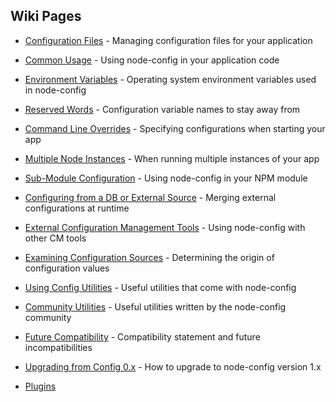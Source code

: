## Wiki Pages
* [Configuration Files](https://github.com/lorenwest/node-config/wiki/Configuration-Files) - Managing configuration files for your application

* [Common Usage](https://github.com/lorenwest/node-config/wiki/Common-Usage) - Using node-config in your application code

* [Environment Variables](https://github.com/lorenwest/node-config/wiki/Environment-Variables) - Operating system environment variables used in node-config

* [Reserved Words](https://github.com/lorenwest/node-config/wiki/Reserved-Words) - Configuration variable names to stay away from

* [Command Line Overrides](https://github.com/lorenwest/node-config/wiki/Command-Line-Overrides) - Specifying configurations when starting your app

* [Multiple Node Instances](https://github.com/lorenwest/node-config/wiki/Multiple-Node-Instances) - When running multiple instances of your app

* [Sub-Module Configuration](https://github.com/lorenwest/node-config/wiki/Sub-Module-Configuration) - Using node-config in your NPM module

* [Configuring from a DB or External Source](https://github.com/lorenwest/node-config/wiki/Configuring-from-an-External-Source) - Merging external configurations at runtime

* [External Configuration Management Tools](https://github.com/lorenwest/node-config/wiki/External-Configuration-Management-Tools) - Using node-config with other CM tools

* [Examining Configuration Sources](https://github.com/lorenwest/node-config/wiki/Examining-Configuration-Sources) - Determining the origin of configuration values

* [Using Config Utilities](https://github.com/lorenwest/node-config/wiki/Using-Config-Utilities) - Useful utilities that come with node-config

* [Community Utilities](https://github.com/lorenwest/node-config/wiki/Community-Utilities) - Useful utilities written by the node-config community

* [Future Compatibility](https://github.com/lorenwest/node-config/wiki/Future-Compatibility) - Compatibility statement and future incompatibilities

* [Upgrading from Config 0.x](https://github.com/lorenwest/node-config/wiki/Upgrading-From-Config-0.x) - How to upgrade to node-config version 1.x

* [Plugins](https://github.com/lorenwest/node-config/wiki/)
